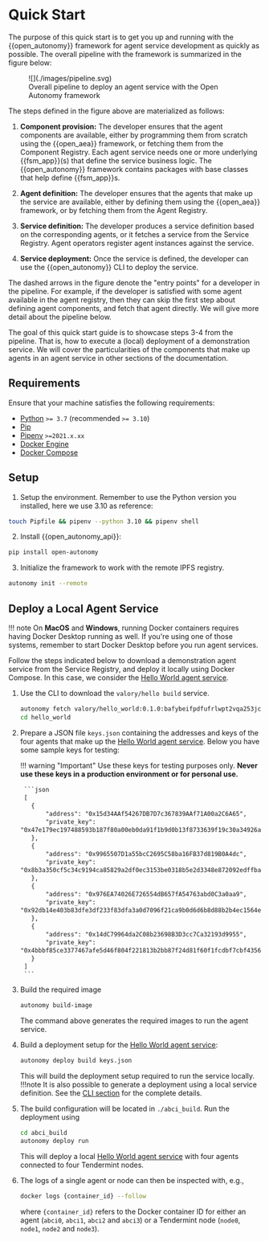 

# Quick Start

The purpose of this quick start is to get you up and running with the {{open_autonomy}} framework for agent service development as quickly as possible.
The overall pipeline with the framework is summarized in the figure below:

<figure markdown>
![](./images/pipeline.svg)
<figcaption>Overall pipeline to deploy an agent service with the Open Autonomy framework</figcaption>
</figure>

The steps defined in the figure above are materialized as follows:

1. **Component provision:** The developer ensures that the agent components are available, either by programming them from scratch using the {{open_aea}} framework, or fetching them from the Component Registry. Each agent service needs one or more underlying {{fsm_app}}(s) that define the service business logic. The {{open_autonomy}} framework contains packages with base classes that help define {{fsm_app}}s.

2. **Agent definition:** The developer ensures that the agents that make up the service are available, either by defining them  using the {{open_aea}} framework, or by fetching them from the Agent Registry.

3. **Service definition:** The developer produces a service definition based on the corresponding agents, or it fetches a service from the Service Registry. Agent operators register agent instances against the service.

4. **Service deployment:** Once the service is defined, the developer can use the {{open_autonomy}} CLI to deploy the service.

The dashed arrows in the figure denote the "entry points" for a developer in the pipeline. For example, if the developer is satisfied with some agent available in the agent registry, then they can skip the first step about defining agent components, and fetch that agent directly. We will give more detail about the pipeline below.

The goal of this quick start guide is to showcase steps 3-4 from the pipeline. That is, how to execute a (local) deployment of a demonstration service. We will cover the particularities of the components that make up agents in an agent service in other sections of the documentation.


## Requirements

Ensure that your machine satisfies the following requirements:

- [Python](https://www.python.org/) `>= 3.7` (recommended `>= 3.10`)
- [Pip](https://pip.pypa.io/en/stable/installation/)
- [Pipenv](https://pipenv.pypa.io/en/latest/install/) `>=2021.x.xx`
- [Docker Engine](https://docs.docker.com/engine/install/)
- [Docker Compose](https://docs.docker.com/compose/install/)


## Setup

1. Setup the environment. Remember to use the Python version you installed, here we use 3.10 as reference:
```bash
touch Pipfile && pipenv --python 3.10 && pipenv shell
```

2. Install {{open_autonomy_api}}:
```bash
pip install open-autonomy
```

3. Initialize the framework to work with the remote IPFS registry.
```bash
autonomy init --remote
```

## Deploy a Local Agent Service

!!! note
    On **MacOS** and **Windows**, running Docker containers requires having Docker Desktop running as well. If you're using one of those systems, remember to start Docker Desktop
    before you run agent services.


Follow the steps indicated below to download a demonstration agent service from the Service Registry, and deploy it locally using Docker Compose.
In this case, we consider the [Hello World agent service](./hello_world_agent_service.md).

1. Use the CLI to download the `valory/hello build` service. 
    ```bash
    autonomy fetch valory/hello_world:0.1.0:bafybeifpdfufrlwpt2vqa253jcgqx4uzhfhvr2oisconr7ajvvr6ba3zaa --remote --service
    cd hello_world
    ```
    
2. Prepare a JSON file `keys.json` containing the addresses and keys of the four agents that make up the [Hello World agent service](./hello_world_agent_service.md). Below you have some sample keys for testing:

    !!! warning "Important"
        Use these keys for testing purposes only. **Never use these keys in a production environment or for personal use.**

        ```json
        [
          {
              "address": "0x15d34AAf54267DB7D7c367839AAf71A00a2C6A65",
              "private_key": "0x47e179ec197488593b187f80a00eb0da91f1b9d0b13f8733639f19c30a34926a"
          },
          {
              "address": "0x9965507D1a55bcC2695C58ba16FB37d819B0A4dc",
              "private_key": "0x8b3a350cf5c34c9194ca85829a2df0ec3153be0318b5e2d3348e872092edffba"
          },
          {
              "address": "0x976EA74026E726554dB657fA54763abd0C3a0aa9",
              "private_key": "0x92db14e403b83dfe3df233f83dfa3a0d7096f21ca9b0d6d6b8d88b2b4ec1564e"
          },
          {
              "address": "0x14dC79964da2C08b23698B3D3cc7Ca32193d9955",
              "private_key": "0x4bbbf85ce3377467afe5d46f804f221813b2bb87f24d81f60f1fcdbf7cbf4356"
          }
        ]
        ```


3. Build the required image
    ```bash
    autonomy build-image
    ```
    The command above generates the required images to run the agent service.

4. Build a deployment setup for the [Hello World agent service](./hello_world_agent_service.md):
    ```bash
    autonomy deploy build keys.json
    ```

    This will build the deployment setup required to run the service locally.
    !!!note
        It is also possible to generate a deployment using a local service definition. See the [CLI section](./autonomy.md) for the complete details.

5. The build configuration will be located in `./abci_build`. Run the deployment using
    ```bash
    cd abci_build
    autonomy deploy run
    ```

    This will deploy a local [Hello World agent service](./hello_world_agent_service.md) with four agents connected to four Tendermint nodes.

6. The logs of a single agent or node can then be inspected with, e.g.,
    ```bash
    docker logs {container_id} --follow
    ```
    where `{container_id}` refers to the Docker container ID for either an agent
    (`abci0`, `abci1`, `abci2` and `abci3`) or a Tendermint node (`node0`, `node1`, `node2` and `node3`).
